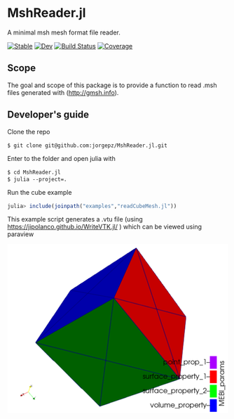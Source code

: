 # MshReader.jl
A minimal msh mesh format file reader.

[![Stable](https://img.shields.io/badge/docs-stable-blue.svg)](https://jorgepz.github.io/MshReader.jl/stable/)
[![Dev](https://img.shields.io/badge/docs-dev-blue.svg)](https://jorgepz.github.io/MshReader.jl/dev/)
[![Build Status](https://github.com/jorgepz/MshReader.jl/actions/workflows/CI.yml/badge.svg?branch=main)](https://github.com/jorgepz/MshReader.jl/actions/workflows/CI.yml?query=branch%3Amain)
[![Coverage](https://codecov.io/gh/jorgepz/MshReader.jl/branch/main/graph/badge.svg)](https://codecov.io/gh/jorgepz/MshReader.jl)



## Scope

The goal and scope of this package is to provide a function to read .msh files generated with (http://gmsh.info).

## Developer's guide

Clone the repo
```
$ git clone git@github.com:jorgepz/MshReader.jl.git
```

Enter to the folder and open julia with
```
$ cd MshReader.jl
$ julia --project=.
```

Run the cube example
```julia
julia> include(joinpath("examples","readCubeMesh.jl"))
```

This example script generates a .vtu file (using https://jipolanco.github.io/WriteVTK.jl/ ) which can be viewed using paraview

![cube](docs/src/assets/cube.png)
